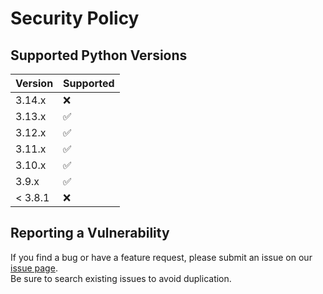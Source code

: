 # Security Policy

## Supported Python Versions

| Version | Supported          |
|---------|--------------------|
| 3.14.x  | :x:                |
| 3.13.x  | :white_check_mark: |
| 3.12.x  | :white_check_mark: |
| 3.11.x  | :white_check_mark: |
| 3.10.x  | :white_check_mark: |
| 3.9.x   | :white_check_mark: |
| < 3.8.1 | :x:                |

## Reporting a Vulnerability

If you find a bug or have a feature request, please submit an issue on our [issue page](https://github.com/Ljzd-PRO/KToolBox/issues). \
Be sure to search existing issues to avoid duplication.
